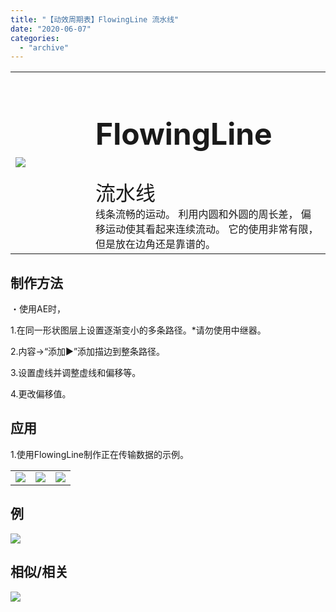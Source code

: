 ```yaml
---
title: "【动效周期表】FlowingLine 流水线"
date: "2020-06-07"
categories: 
  - "archive"
---
```


<table style="border-collapse: collapse; width: 100%;"><tbody class="table1"><tr><td style="width: 25.4125%;"><img src="https://mir.yuelili.com/user/AE/mg/foxcodex/FlowingLine.gif"></td><td style="width: 93.8898%;"><h2 style="font-size: 36pt;">FlowingLine</h2><div></div><span style="font-size: 24pt;">流水线</span><div></div>线条流畅的运动。 利用内圆和外圆的周长差， 偏移运动使其看起来连续流动。 它的使用非常有限，但是放在边角还是靠谱的。</td></tr></tbody></table>

## 制作方法

・使用AE时，

1.在同一形状图层上设置逐渐变小的多条路径。\*请勿使用中继器。

2.内容→“添加▶”添加描边到整条路径。

3.设置虚线并调整虚线和偏移等。

4.更改偏移值。

## 应用

1.使用FlowingLine制作正在传输数据的示例。

<table style="border-collapse: collapse;"><tbody class="table1"><tr><td><a href="https://yuelili.com/archive/trimline/"><img src="https://mir.yuelili.com/user/AE/mg/foxcodex/TrimLine.gif"></a></td><td><img class="plus" src="https://mir.yuelili.com/user/AE/mg/foxcodex/tri.png"></td><td><img src="https://mir.yuelili.com/user/AE/mg/foxcodex/RepeatMove-Ex001.gif"></td></tr></tbody></table>

## 例

![](https://mir.yuelili.com/user/AE/mg/foxcodex/RepeatMove-Ex001.gif)

## 相似/相关

[![](https://mir.yuelili.com/user/AE/mg/foxcodex/Offset.gif)](https://yuelili.com/archive/offset/)
